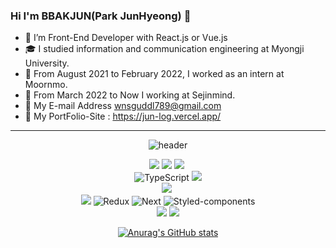 

### Hi I'm BBAKJUN(Park JunHyeong) 👋

- 🌱 I’m Front-End Developer with React.js or Vue.js
- 🎓 I studied information and communication engineering at Myongji University.
- :office: From August 2021 to February 2022, I worked as an intern at Moornmo.
- :office: From March 2022 to Now I working at Sejinmind.
- :e-mail: My E-mail Address wnsguddl789@gmail.com
- 🤔 My PortFolio-Site : https://jun-log.vercel.app/

<hr>

<div align='center'>
 
 ![header](https://capsule-render.vercel.app/api?type=waving&color=auto&height=300&section=header&text=BBAK%20JUN&fontSize=50&animation=fadeIn&fontAlignY=38&descAlignY=51&descAlign=62)
 
 <div>
   <img src="https://img.shields.io/badge/HTML5-E34F26?style=flat-square&logo=HTML5&logoColor=white"/>
   <img src="https://img.shields.io/badge/CSS3-1572B6?style=flat-square&logo=CSS3&logoColor=white"/>
   <img src="https://img.shields.io/badge/Scss-CC6699?style=flat-square&logo=Sass&logoColor=white"/></a>&nbsp 
 </div>
 <div>
  <img alt="TypeScript" src="https://img.shields.io/badge/Typescript-3178C6?style=flat-square&logo=Typescript&logoColor=white"/>
  <img src="https://img.shields.io/badge/JavaScript-F7DF1E?style=flat-square&logo=JavaScript&logoColor=white"/>
 </div>
 <div>
  <img src="https://img.shields.io/badge/Node.js-339933?style=flat-square&logo=Node.js&logoColor=white"/></a>&nbsp 
 </div>
 
 <div>
  <img src="https://img.shields.io/badge/React-00BCF6?style=flat-square&logo=React&logoColor=white"/>
  <img alt="Redux"   src="https://img.shields.io/badge/Redux-764ABC?style=flat-square&logo=Redux&logoColor=white"/>
  <img alt="Next"   src="https://img.shields.io/badge/Next-000?style=flat-square&logo=Nextjs&logoColor=white"/>
  <img alt="Styled-components" src="https://img.shields.io/badge/Styled-components-yellow?style=flat-square&logo=Emotion&logoColor=white"/>
  
 </div>
 
 <div>
  <img src="https://img.shields.io/badge/PostgreSQL-4169E1?style=flat-square&logo=PostgreSQL&logoColor=white"/>
  <img src="https://img.shields.io/badge/MySQL-00591?style=flat-square&logo=mysql&logoColor=white"/>
 </div>
</div>
<div align=center>

[![Anurag's GitHub stats](https://github-readme-stats.vercel.app/api?username=wnsguddl789&show_icons=true&theme=dark)](https://github.com/anuraghazra/github-readme-stats)</a>
</div>

